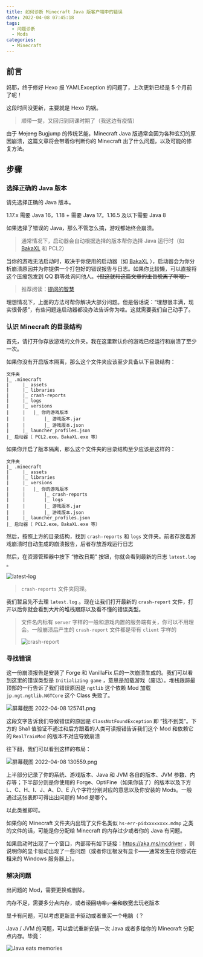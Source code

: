 ```yaml
---
title: 如何诊断 Minecraft Java 版客户端中的错误
date: 2022-04-08 07:45:18
tags: 
  - 问题诊断
  - Mods
categories:
  - Minecraft
---
```

## 前言

妈耶，终于修好 Hexo 报 YAMLException 的问题了，上次更新已经是 5 个月前了呢！

这段时间没更新，主要就是 Hexo 的锅。

> 顺带一提，又回归到网课时期了（我这边有疫情）

由于 ~~Mojang~~ Bugjump 的传统艺能，Minecraft Java 版通常会因为各种玄幻的原因崩溃，这篇文章将会带着你判断你的 Minecraft 出了什么问题，以及可能的修复方法。

<!-- more -->

## 步骤

### 选择正确的 Java 版本

请先选择正确的 Java 版本。

1.17.x 需要 Java 16，1.18 + 需要 Java 17。1.16.5 及以下需要 Java 8

如果选择了错误的 Java，那么不管怎么搞，游戏都始终会崩溃。

> 通常情况下，启动器会自动根据选择的版本帮你选择 Java 运行时（如 [BakaXL](https;//www.bakaxl.com) 和 PCL2）

当你的游戏无法启动时，取决于你使用的启动器（如 [BakaXL](https://www.bakaxl.com) ），启动器会为你分析崩溃原因并为你提供一个打包好的错误报告与日志。如果你比较懒，可以直接将这个压缩包发到 QQ 群等处询问他人。~~（但这就和这篇文章的主旨脱离了啊喂）~~

> 推荐阅读：[提问的智慧](https://github.com/ryanhanwu/How-To-Ask-Questions-The-Smart-Way)

理想情况下，上面的方法可帮你解决大部分问题。但是俗话说：“理想很丰满，现实很骨感”，有些问题连启动器都没办法告诉你为啥。这就需要我们自己动手了。

### 认识 Minecraft 的目录结构

首先，请打开你存放游戏的文件夹。我在这里默认你的游戏已经运行和崩溃了至少一次。

如果你没有开启版本隔离，那么这个文件夹应该至少具备以下目录结构：

```
文件夹
|_ .minecraft
|     |_ assets
|     |_ libraries
|     |_ crash-reports
|     |_ logs
|     |_ versions
|     |   |_ 你的游戏版本
|     |       |_ 游戏版本.jar
|     |       |_ 游戏版本.json
|     |_ launcher_profiles.json       
|_ 启动器（ PCL2.exe，BakaXL.exe 等）
```

如果你开启了版本隔离，那么这个文件夹的目录结构至少应该是这样的：

```
文件夹
|_ .minecraft
|     |_ assets
|     |_ libraries
|     |_ versions
|     |   |_ 你的游戏版本
|     |       |_ crash-reports
|     |       |_ logs
|     |       |_ 游戏版本.jar
|     |       |_ 游戏版本.json
|     |_ launcher_profiles.json
|_ 启动器（ PCL2.exe，BakaXL.exe 等）
```

然后，按照上方的目录结构，找到 `crash-reports` 和 `logs` 文件夹。前者存放着游戏崩溃时自动生成的崩溃报告，后者存放游戏运行日志

然后，在资源管理器中按下 “修改日期” 按钮，你就会看到最新的日志 `latest.log` 。

![latest-log](https://pic.dogimg.com/2022/04/08/624fbdc0b4a63.png)

> `crash-reports` 文件夹同理。

我们暂且先不去理 `latest.log` 。现在让我们打开最新的 `crash-report` 文件，打开以后你就会看到大片的堆栈跟踪以及看不懂的错误类型。

> 文件名内标有 `server` 字样的一般和游戏内置的服务端有关，你可以不用理会。一般崩溃后产生的 `crash-report` 文件都是带有 `client` 字样的
>
>![crash-report](https://pic.dogimg.com/2022/04/08/624fbf4329db5.png)

### 寻找错误

这一份崩溃报告是安装了 Forge 和 VanillaFix 后的一次崩溃生成的。我们可以看到这里的错误类型是 `Initializing game` ，意思是加载游戏（废话）。堆栈跟踪最顶部的一行告诉了我们错误原因是 `ngtlib` 这个依赖 Mod 加载 `jp.ngt.ngtlib.NGTCore` 这个 Class 失败了。

![屏幕截图 2022-04-08 125741.png](https://pic.dogimg.com/2022/04/08/624fc0dfd9e74.png)

这段文字告诉我们导致错误的原因是 `ClassNotFoundException` 即 “找不到类”。下方的 Sha1 值验证不通过和后方跟着的人类可读报错告诉我们这个 Mod 和依赖它的 `RealTrainMod` 的版本不对应导致崩溃

往下翻，我们可以看到这样的布局：

![屏幕截图 2022-04-08 130559.png](https://pic.dogimg.com/2022/04/08/624fc2d1a664a.png)

上半部分记录了你的系统、游戏版本、Java 和 JVM 各自的版本、JVM 参数、内存等；下半部分则是你使用的 Forge、OptiFine（如果你装了）的版本以及下方 L、C、H、I、J、A、D、E 八个字符分别对应的意思以及你安装的 Mods。一般通过这张表即可得出出问题的 Mod 是哪个。

以此类推即可。

如果你的 Minecraft 文件夹内出现了文件名类似 `hs-err-pidxxxxxxxx.mdmp` 之类的文件的话，可能是你分配给 Minecraft 的内存过少或者你的 Java 有问题。

如果启动时出现了一个窗口，内部带有如下链接：https://aka.ms/mcdriver ，则说明你的显卡驱动出现了一些问题（或者你压根没有显卡——通常发生在你尝试在租来的 Windows 服务器上）。



### 解决问题

出问题的 Mod，需要更换或删除。

内存不足，需要多分点内存，或者~~滚回功率，坐和放宽~~去玩老版本

显卡有问题，可以考虑更新显卡驱动或者重买一个电脑（？

Java / JVM 的问题，可以尝试重新安装一次 Java 或者多给你的 Minecraft 分配点内存。毕竟：

![Java eats memories](https://i.mcmod.cn/class/cover/20201129/1606614612_21294_sYEJ.jpg)